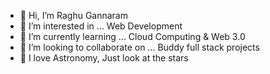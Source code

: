 -   👋 Hi, I’m Raghu Gannaram
-   👀 I’m interested in ... Web Development
-   🌱 I’m currently learning ... Cloud Computing & Web 3.0
-   💞️ I’m looking to collaborate on ... Buddy full stack projects
-   🔭 I love Astronomy, Just look at the stars

<!-- ## TechStack :

<img align="left" alt="HTML5" width="30px" src="./assets/html.png" />
<img align="left" alt="CSS3" width="30px" src="./assets/css.png" />
<img align="left" alt="CSS3" width="30px" src="./assets/javascript.png" />
<img align="left" alt="CSS3" width="30px" src="./assets/typescript.png" />
<img align="left" alt="CSS3" width="30px" src="./assets/reactjs.png" />
<img align="left" alt="CSS3" width="30px" src="./assets/reduxjs.png" />
<img align="left" alt="CSS3" width="30px" src="./assets/nextjs.png" />
<img align="left" alt="CSS3" width="30px" src="./assets/bootstrap.png" />
<img align="left" alt="CSS3" width="30px" src="./assets/materialui.png" />
<img align="left" alt="CSS3" width="30px" src="./assets/antdesign.png" />
<img align="left" alt="CSS3" width="30px" src="./assets/tailwind.png" />
<img align="left" alt="CSS3" width="30px" src="./assets/expressjs.svg" />
<img align="left" alt="CSS3" width="30px" src="./assets/nodejs.png" />
<img align="left" alt="CSS3" width="30px" src="./assets/mongodb.png" />
<img align="left" alt="CSS3" width="30px" src="./assets/threejs.svg" />
<img align="left" alt="CSS3" width="30px" src="./assets/figma.png" />
<img align="left" alt="CSS3" width="30px" src="./assets/git.png" />
<img align="left" alt="CSS3" width="30px" src="./assets/azure.png" />
<img align="left" alt="CSS3" width="30px" src="./assets/docker.png" />

<br/>
<br/>

## Connect with me:

[<img align="left" alt="raghugannaram | Twitter" width="30px" src="./assets/twitter.png" />][twitter]
[<img align="left" alt="raghugannaram | LinkedIn" width="30px" src="./assets/linkedin.png" />][linkedin]
[<img align="left" alt="raghugannaram | Instagram" width="30px" src="./assets/instagram.png" />][instagram]

[website]: https://raghugannaram.com
[twitter]: https://twitter.com/RaghuGannaram
[linkedin]: https://linkedin.com/in/raghugannaram
[instagram]: https://www.instagram.com/raghugannaram/ -->
